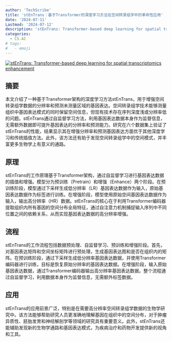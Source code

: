 ```yaml
---
author: 'TechScribe'
title: 'stEnTrans：基于Transformer的深度学习方法在空间转录组学中的革命性应用'
date: '2024-07-11'
Lastmod: '2024-07-12'
description: 'stEnTrans: Transformer-based deep learning for spatial transcriptomics enhancement'
categories:
  - CS.AI
# tags:
#   - emoji
---
```


[![stEnTrans: Transformer-based deep learning for spatial transcriptomics enhancement](https://arxiv-research-1301205113.cos.ap-guangzhou.myqcloud.com/images/2407.08224v1.pdf_0.jpg)](https://arxiv.org/abs/2407.08224v1)

## 摘要

本文介绍了一种基于Transformer架构的深度学习方法stEnTrans，用于增强空间转录组学数据的分辨率和预测未测量区域的基因表达。空间转录组学技术能够测量组织中基因表达模式的同时保留空间信息，但现有技术存在序列深度浅或分辨率低的问题。stEnTrans通过自监督学习方法，利用基因表达数据本身作为监督信息，无需额外数据即可提升基因表达的分辨率和预测能力。研究在六个数据集上验证了stEnTrans的性能，结果显示其在增强分辨率和预测基因表达方面优于其他深度学习和传统插值方法。此外，该方法还有助于发现空间转录组学中的空间模式，并丰富更多生物学上有意义的通路。<!--more-->

## 原理

stEnTrans的工作原理基于Transformer架构，通过自监督学习进行基因表达数据的插值和增强。模型分为预训练（Pretrain）和增强（Enhance）两个阶段。在预训练阶段，模型通过下采样生成低分辨率（LR）基因表达数据作为输入，原始基因表达数据作为标签进行训练。在增强阶段，模型使用原始空间基因表达数据作为输入，输出高分辨率（HR）数据。stEnTrans的核心在于利用Transformer编码器提取组织内所有基因的空间分布全局特征，通过自注意力机制捕捉输入序列中不同位置之间的依赖关系，从而实现基因表达数据的高分辨率增强。

## 流程

stEnTrans的工作流程包括数据预处理、自监督学习、预训练和增强阶段。首先，对基因表达矩阵和空间坐标矩阵进行预处理，生成基因表达图和是否在组织内的矩阵。在预训练阶段，通过下采样生成低分辨率基因表达数据，并使用Transformer编码器进行训练，目标是恢复原始分辨率的基因表达数据。在增强阶段，输入原始基因表达数据，通过Transformer编码器输出高分辨率基因表达数据。整个流程通过自监督学习，利用数据本身作为监督信息，无需额外标签数据。

## 应用

stEnTrans的应用前景广泛，特别是在需要高分辨率空间转录组学数据的生物学研究中。该方法能够帮助研究人员更准确地理解基因在组织中的空间分布，对于肿瘤异质性、胚胎发育和神经解剖学等领域的研究具有重要意义。此外，stEnTrans还能辅助发现新的生物学通路和基因表达模式，为疾病治疗和药物开发提供新的视角和工具。